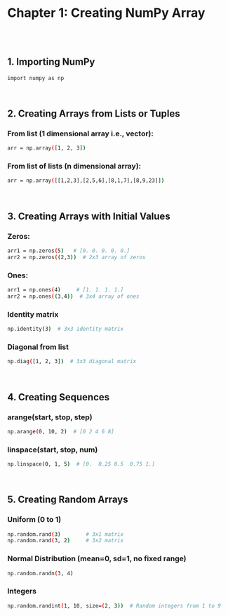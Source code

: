 #
# Chapter 1: Creating NumPy Array
<br>
<br>

## 1. Importing NumPy
```bash
import numpy as np
```

<br>

## 2. Creating Arrays from Lists or Tuples
### From list (1 dimensional array i.e., vector):
```bash
arr = np.array([1, 2, 3])
```


### From list of lists (n dimensional array):
```bash
arr = np.array([[1,2,3],[2,5,6],[8,1,7],[8,9,23]])
```
<br>

## 3. Creating Arrays with Initial Values
### Zeros:
```bash
arr1 = np.zeros(5)   # [0. 0. 0. 0. 0.]
arr2 = np.zeros((2,3))  # 2x3 array of zeros
```

### Ones:
```bash
arr1 = np.ones(4)     # [1. 1. 1. 1.]
arr2 = np.ones((3,4))  # 3x4 array of ones
```
### Identity matrix
```bash
np.identity(3)  # 3x3 identity matrix
```
### Diagonal from list
```bash
np.diag([1, 2, 3])  # 3x3 diagonal matrix
````


<br>

## 4. Creating Sequences
### arange(start, stop, step)
```bash
np.arange(0, 10, 2)  # [0 2 4 6 8]
```

### linspace(start, stop, num)
```bash
np.linspace(0, 1, 5)  # [0.  0.25 0.5  0.75 1.]
```

<br>

## 5. Creating Random Arrays
### Uniform (0 to 1)
```bash
np.random.rand(3)        # 3x1 matrix 
np.random.rand(3, 2)     # 3x2 matrix
```

### Normal Distribution (mean=0, sd=1, no fixed range)
```bash
np.random.randn(3, 4)
```

### Integers
```bash
np.random.randint(1, 10, size=(2, 3))  # Random integers from 1 to 9
```
